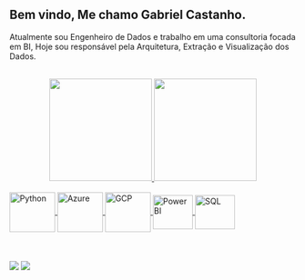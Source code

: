 ## Bem vindo, Me chamo Gabriel Castanho.

Atualmente sou Engenheiro de Dados e trabalho em uma consultoria focada em BI, Hoje sou responsável pela Arquitetura, Extração e Visualização dos Dados.
 <br><br>

<div align="center">
  <a href="https://github.com/Gabriel-Castanho">
    <img height="180em" src="https://github-readme-stats.vercel.app/api?username=Gabriel-Castanho&show_icons=true&theme=darcula&include_all_commits=true&count_private=true"/>
   <img height="180em" src="https://github-readme-stats.vercel.app/api/top-langs/?username=Gabriel-Castanho&theme=darcula"/>
</div> 	
  
<div style="display: inline_block"><br>
  <img align="center" alt="Python" height="70" width="80" src="https://cdn.jsdelivr.net/gh/devicons/devicon/icons/python/python-original-wordmark.svg" />
  <img align="center" alt="Azure" height="70" width="80" src="https://cdn.jsdelivr.net/gh/devicons/devicon/icons/azure/azure-original.svg" />
  <img align="center" alt="GCP" height="70" width="80" src="https://cdn.jsdelivr.net/gh/devicons/devicon/icons/googlecloud/googlecloud-original.svg" />
  <img align="center" alt="Power BI" height="60" width="70" src= "https://upload.wikimedia.org/wikipedia/commons/c/cf/New_Power_BI_Logo.svg">
  <img align="center" alt="SQL" height="60" width="70" src= "https://cdn.jsdelivr.net/gh/devicons/devicon/icons/microsoftsqlserver/microsoftsqlserver-plain.svg" />
 <br><br>
 <br><br>
<div> 
  <a href="www.linkedin.com/in/Gabriel-Castanho-dev" target="_blank"><img src="https://img.shields.io/badge/-LinkedIn-%230077B5?style=for-the-badge&logo=linkedin&logoColor=white" target="_blank"></a> 
  <a href="https://gabriel-castanho.github.io/Meu-Portifolio/" target="_blank"><img src="https://img.shields.io/badge/website-000000?style=for-the-badge&logo=About.me&logoColor=white" target="_blank"></a> 



</div>
